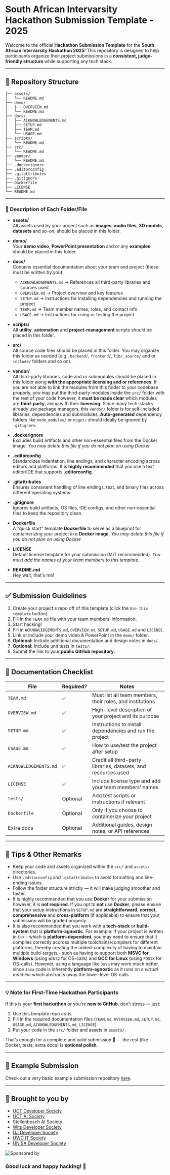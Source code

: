 # South African Intervarsity Hackathon Submission Template - 2025

Welcome to the official **Hackathon Submission Template** for the **South African Intervarsity Hackathon 2025**! This repository is designed to help participants organize their project submissions in a **consistent, judge-friendly structure** while supporting any tech stack.

---

## 📂 Repository Structure
```
├── assets/
│   └── README.md
├── demo/
│   ├── OVERVIEW.md
│   └── README.md
├── docs/
│   ├── ACKNOWLEDGEMENTS.md
│   ├── SETUP.md
│   ├── TEAM.md
│   └── USAGE.md
├── scripts/
│   └── README.md
├── src/
│   └── README.md
├── vendor/
│   └── README.md
├── .dockerignore
├── .editorconfig
├── .gitattributes
├── .gitignore
├── Dockerfile
├── LICENSE
└── README.md
```
---

### 🔹 Description of Each Folder/File

- **assets/**  
    All assets used by your project such as **images**, **audio files**, **3D models**, **datasets** and so-on, should be placed in this folder.

- **demo/**  
    Your **demo video**, **PowerPoint presentation** and or any **examples** should be placed in this folder.

- **docs/**  
    Contains essential documentation about your team and project (these must be written by you):
    - `ACKNOWLEDGEMENTS.md` → References all third-party libraries and sources used
    - `OVERVIEW.md` → Project overview and key features  
    - `SETUP.md` → Instructions for installing dependencies and running the project  
    - `TEAM.md` → Team member names, roles, and contact info  
    - `USAGE.md` → Instructions for using or testing the project 

- **scripts/**  
    All **utility**, **automation** and **project-management** scripts should be placed in this folder.

- **src/**  
    All source code files should be placed in this folder. You may organize this folder as needed (e.g., `backend/`, `frontend/`, `lib/`, `source/` and or `include/` folders and so on).

- **vendor/**  
    All third-party libraries, code and or submodules should be placed in this folder along **with the appropriate licensing and or references**. If you are not able to link the modules from this folder to your codebase properly, you may put the third-party modules inside the `src/` folder with the rest of your code however, it **must be made clear** which modules are **third-party**, along with their **licensing**.
    Since many tech-stacks already use package managers, this `vendor/` folder is for self-included libraries, dependencies and submodules. **Auto-generated** dependency folders like `node_modules/` or `nuget/` should ideally be ignored by `.gitignore`.

- **.dockerignore**  
    Excludes build artifacts and other non-essential files from the Docker image. *You may delete this file if you do not plan on using Docker.*

- **.editorconfig**  
    Standardizes indentation, line endings, and character encoding across editors and platforms. It is **highly recommended** that you use a text editor/IDE that supports **.editorconfig**.

- **.gitattributes**  
    Ensures consistent handling of line endings, text, and binary files across different operating systems.

- **.gitignore**  
    Ignores build artifacts, OS files, IDE configs, and other non-essential files to keep the repository clean.

- **Dockerfile**  
    A "quick start" template **Dockerfile** to serve as a blueprint for containerizing your project in a **Docker image**. *You may delete this file if you do not plan on using Docker.*

- **LICENSE**  
    Default license template for your submission (MIT recommended).
    *You must add the names of your team members to this template.*

- **README.md**  
    Hey wait, that's me!

---

## ✅ Submission Guidelines

1. Create your project's repo off of this template (click the `Use this template` button).  
2. Fill in the `TEAM.md` file with your team members’ information. 
3. Start hacking!
4. Fill in `ACKNOWLEDGEMENTS.md`, `OVERVIEW.md`, `SETUP.md`, `USAGE.md` and `LICENSE`. 
5. Link or include your demo video & PowerPoint in the `demo/` folder.  
6. **Optional:** Include additional documentation and design notes in `docs/`.
7. **Optional:** Include unit tests in `tests/`.
8. Submit the link to your **public GitHub repository**.

---

## 📑 Documentation Checklist

| File                  | Required? | Notes                                                          |
| --------------------- | --------- | -------------------------------------------------------------- |
| `TEAM.md`             | ✅         | Must list all team members, their roles, and institutions      |
| `OVERVIEW.md`         | ✅         | High-level description of your project and its purpose         |
| `SETUP.md`            | ✅         | Instructions to install dependencies and run the project       |
| `USAGE.md`            | ✅         | How to use/test the project after setup                        |
| `ACKNOWLEDGEMENTS.md` | ✅         | Credit all third-party libraries, datasets, and resources used |
| `LICENSE`             | ✅         | Include license type and add your team members’ names          |
| `tests/`              | Optional  | Add test scripts or instructions if relevant                   |
| `Dockerfile`          | Optional  | Only if you choose to containerize your project                |
| Extra docs            | Optional  | Additional guides, design notes, or API references             |

---

## 📌 Tips & Other Remarks

- Keep your code and assets organized within the `src/` and `assets/` directories.  
- Use `.editorconfig` and `.gitattributes` to avoid formatting and line-ending issues.  
- Follow the folder structure strictly — it will make judging smoother and faster.  
- It is highly recommended that you use **Docker** for your submission however, it is **not required**. If you opt to **not** use **Docker**, please ensure that your setup instructions in `SETUP.md` are **straightforward**, **correct**, **comprehensive** and **cross-platform** (if applicable) to ensure that your submission will be graded properly.
- It is also recommended that you work with a **tech-stack** or **build-system** that is **platform-agnostic**. For example: if your project is written in `C++` - which is **platform-dependent**, you may need to ensure that it compiles correctly accross multiple toolchains/compilers for different platforms, thereby creating the added-complexity of having to maintain multiple build-targets - such as having to support both **MSVC for Windows** (using `WIN32` for OS-calls) and **GCC for Linux** (using `POSIX` for OS-calls). However, using a language like `Java` may work much better, since `Java` code is inherently **platform-agnostic** as it runs on a *virtual machine* which abstracts away the lower-level OS-calls.
---

### 💡 Note for First-Time Hackathon Participants
If this is your **first hackathon** or you’re **new to GitHub**, don’t stress — just:  
1. Use this template repo as-is.  
2. Fill in the required documentation files (`TEAM.md`, `OVERVIEW.md`, `SETUP.md`, `USAGE.md`, `ACKNOWLEDGEMENTS.md`, `LICENSE`).  
3. Put your code in the `src/` folder and assets in `assets/`.  

That’s enough for a complete and valid submission 🚀 — the rest (like Docker, tests, extra docs) is **optional polish**.

---

## 🧩 Example Submission
Check out a very basic example submission repository [here](https://github.com/DnA-IntRicate/SAIntervarsityHackathonExampleSubmission2025).

---

## 🙌 Brought to you by
- [UCT Developer Society](https://www.linkedin.com/company/uct-developers-society)
- [UCT AI Society](https://www.linkedin.com/company/uctaisociety/)
- Stellenbosch AI Society
- [Wits Developer Society](https://www.linkedin.com/company/wits-developer-society/)
- [UJ Developer Society](https://www.linkedin.com/company/uj-developerss-society/)
- [UWC IT Society](https://www.linkedin.com/company/uwc-it-society/)
- [UNISA Developer Society](https://www.linkedin.com/company/unisa-developer-society/)

![Sponsored by](assets/Sponsors.jpg)

### **Good luck and happy hacking!** 🚀
